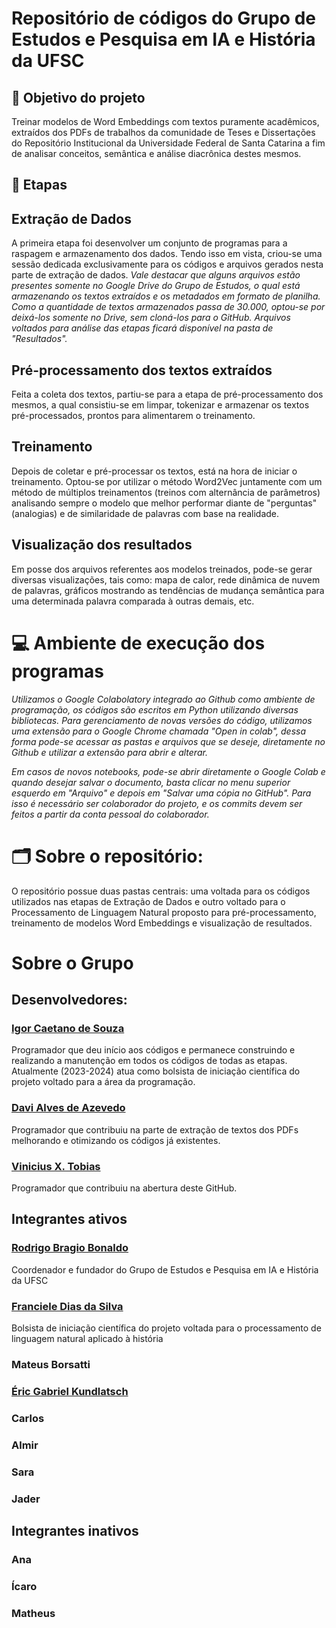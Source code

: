 # Repositório de códigos do Grupo de Estudos e Pesquisa em IA e História da UFSC

## 🎯 Objetivo do projeto
Treinar modelos de Word Embeddings com textos puramente acadêmicos, extraídos dos PDFs de trabalhos da comunidade de Teses e Dissertações do Repositório Institucional da Universidade Federal de Santa Catarina a fim de analisar conceitos, semântica e análise diacrônica destes mesmos.

## 📃 Etapas

## Extração de Dados
A primeira etapa foi desenvolver um conjunto de programas para a raspagem e armazenamento dos dados. Tendo isso em vista, criou-se uma sessão dedicada exclusivamente para os códigos e arquivos gerados nesta parte de extração de dados. *Vale destacar que alguns arquivos estão presentes somente no Google Drive do Grupo de Estudos, o qual está armazenando os textos extraídos e os metadados em formato de planilha. Como a quantidade de textos armazenados passa de 30.000, optou-se por deixá-los somente no Drive, sem cloná-los para o GitHub. Arquivos voltados para análise das etapas ficará disponível na pasta de "Resultados".*

## Pré-processamento dos textos extraídos
Feita a coleta dos textos, partiu-se para a etapa de pré-processamento dos mesmos, a qual consistiu-se em limpar, tokenizar e armazenar os textos pré-processados, prontos para alimentarem o treinamento.

## Treinamento
Depois de coletar e pré-processar os textos, está na hora de iniciar o treinamento. Optou-se por utilizar o método Word2Vec juntamente com um método de múltiplos treinamentos (treinos com alternância de parâmetros) analisando sempre o modelo que melhor performar diante de "perguntas" (analogias) e de similaridade de palavras com base na realidade.

## Visualização dos resultados
Em posse dos arquivos referentes aos modelos treinados, pode-se gerar diversas visualizações, tais como: mapa de calor, rede dinâmica de nuvem de palavras, gráficos mostrando as tendências de mudança semântica para uma determinada palavra comparada à outras demais, etc.

# 💻 Ambiente de execução dos programas

*Utilizamos o Google Colabolatory integrado ao Github como ambiente de programação, os códigos são escritos em Python utilizando diversas bibliotecas. 
Para gerenciamento de novas versões do código, utilizamos uma extensão para o Google Chrome chamada "Open in colab", dessa forma pode-se acessar as pastas e arquivos que se deseje, diretamente no Github e utilizar a extensão para abrir e alterar.*

*Em casos de novos notebooks, pode-se abrir diretamente o Google Colab e quando desejar salvar o documento, basta clicar no menu superior esquerdo em "Arquivo" e depois em "Salvar uma cópia no GitHub". Para isso é necessário ser colaborador do projeto, e os commits devem ser feitos a partir da conta pessoal do colaborador.*

# 🗂️ Sobre o repositório:

O repositório possue duas pastas centrais: uma voltada para os códigos utilizados nas etapas de Extração de Dados e outro voltado para o Processamento de Linguagem Natural proposto para pré-processamento, treinamento de modelos Word Embeddings e visualização de resultados.

# Sobre o Grupo

## Desenvolvedores:

### [Igor Caetano de Souza](https://github.com/IgorCaetano)
Programador que deu início aos códigos e permanece construindo e realizando a manutenção em todos os códigos de todas as etapas. Atualmente (2023-2024) atua como bolsista de iniciação científica do projeto voltado para a área da programação.

### [Davi Alves de Azevedo](https://github.com/daviaaze)
Programador que contribuiu na parte de extração de textos dos PDFs melhorando e otimizando os códigos já existentes.

### [Vinicius X. Tobias](https://github.com/vinixavi95)
Programador que contribuiu na abertura deste GitHub.

## Integrantes ativos

### [Rodrigo Bragio Bonaldo](http://lattes.cnpq.br/2967207698672476)
Coordenador e fundador do Grupo de Estudos e Pesquisa em IA e História da UFSC

### [Franciele Dias da Silva](http://lattes.cnpq.br/8272002719032465)
Bolsista de iniciação científica do projeto voltada para o processamento de linguagem natural aplicado à história

### Mateus Borsatti

### [Éric Gabriel Kundlatsch](http://lattes.cnpq.br/3926071140042328)

### Carlos

### Almir

### Sara

### Jader

## Integrantes inativos
### Ana

### Ícaro

### Matheus

